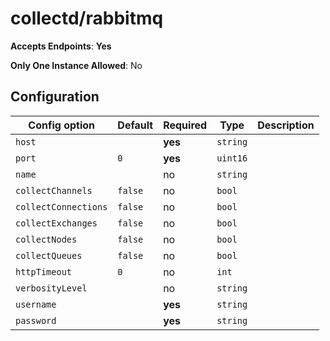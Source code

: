 <!--- GENERATED BY gomplate from scripts/docs/monitor-page.md.tmpl --->

# collectd/rabbitmq


**Accepts Endpoints**: **Yes**

**Only One Instance Allowed**: No

## Configuration

| Config option | Default | Required | Type | Description |
| --- | --- | --- | --- | --- |
| `host` |  | **yes** | `string` |  |
| `port` | `0` | **yes** | `uint16` |  |
| `name` |  | no | `string` |  |
| `collectChannels` | `false` | no | `bool` |  |
| `collectConnections` | `false` | no | `bool` |  |
| `collectExchanges` | `false` | no | `bool` |  |
| `collectNodes` | `false` | no | `bool` |  |
| `collectQueues` | `false` | no | `bool` |  |
| `httpTimeout` | `0` | no | `int` |  |
| `verbosityLevel` |  | no | `string` |  |
| `username` |  | **yes** | `string` |  |
| `password` |  | **yes** | `string` |  |


















